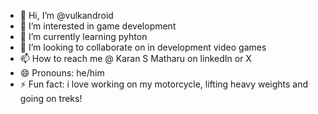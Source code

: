 - 👋 Hi, I’m @vulkandroid
- 👀 I’m interested in game development
- 🌱 I’m currently learning pyhton
- 💞️ I’m looking to collaborate on in development video games
- 📫 How to reach me @ Karan S Matharu on linkedIn or X
- 😄 Pronouns: he/him
- ⚡ Fun fact: i love working on my motorcycle, lifting heavy weights and going on treks!

<!---
vulkandroid/vulkandroid is a ✨ special ✨ repository because its `README.md` (this file) appears on your GitHub profile.
You can click the Preview link to take a look at your changes.
--->
